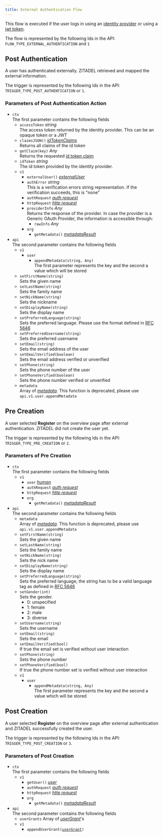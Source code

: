 ```yaml
---
title: External Authentication Flow
---
```


This flow is executed if the user logs in using an [identity provider](/guides/integrate/identity-providers) or using a [jwt token](/guides/integrate/identity-providers/jwt-idp).

The flow is represented by the following Ids in the API: `FLOW_TYPE_EXTERNAL_AUTHENTICATION` and `1`

## Post Authentication

A user has authenticated externally. ZITADEL retrieved and mapped the external information.

The trigger is represented by the following Ids in the API: `TRIGGER_TYPE_POST_AUTHENTICATION` or `1`.

### Parameters of Post Authentication Action

- `ctx`  
The first parameter contains the following fields
  - `accessToken` *string*  
    The access token returned by the identity provider. This can be an opaque token or a JWT
  - `claimsJSON()` [*idTokenClaims*](../openidoauth/claims)  
    Returns all claims of the id token
  - `getClaim(key)` *Any*  
    Returns the requested [id token claim](../openidoauth/claims)
  - `idToken` *string*  
    The id token provided by the identity provider.
  - `v1`
    - `externalUser()` [*externalUser*](./objects#external-user)
    - `authError` *string*  
      This is a verification errors string representation. If the verification succeeds, this is "none"
    - `authRequest` [*auth request*](/docs/apis/actions/objects#auth-request)
    - `httpRequest` [*http request*](/docs/apis/actions/objects#http-request)
    - `providerInfo` *Any*  
      Returns the response of the provider. In case the provider is a Generic OAuth Provider, the information is accessible through:
      - `rawInfo`  *Any*
    - `org`
      - `getMetadata()` [*metadataResult*](./objects#metadata-result)
- `api`  
  The second parameter contains the following fields
  - `v1`
    - `user`
      - `appendMetadata(string, Any)`  
        The first parameter represents the key and the second a value which will be stored
  - `setFirstName(string)`  
    Sets the given name
  - `setLastName(string)`  
    Sets the family name
  - `setNickName(string)`  
    Sets the nickname
  - `setDisplayName(string)`  
    Sets the display name
  - `setPreferredLanguage(string)`  
    Sets the preferred language. Please use the format defined in [RFC 5646](https://www.rfc-editor.org/rfc/rfc5646)
  - `setPreferredUsername(string)`  
    Sets the preferred username
  - `setEmail(string)`  
    Sets the email address of the user
  - `setEmailVerified(boolean)`  
    Sets the email address verified or unverified
  - `setPhone(string)`  
    Sets the phone number of the user
  - `setPhoneVerified(boolean)`  
    Sets the phone number verified or unverified
  - `metadata`  
    Array of [*metadata*](./objects#metadata-with-value-as-bytes). This function is deprecated, please use `api.v1.user.appendMetadata`

## Pre Creation

A user selected **Register** on the overview page after external authentication. ZITADEL did not create the user yet.

The trigger is represented by the following Ids in the API: `TRIGGER_TYPE_PRE_CREATION` or `2`.

### Parameters of Pre Creation

- `ctx`  
  The first parameter contains the following fields
  - `v1`
    - `user` [*human*](./objects#human-user)
    - `authRequest` [*auth request*](/docs/apis/actions/objects#auth-request)
    - `httpRequest` [*http request*](/docs/apis/actions/objects#http-request)
    - `org`
      - `getMetadata()` [*metadataResult*](./objects#metadata-result)
- `api`  
  The second parameter contains the following fields
  - `metadata`  
    Array of [*metadata*](./objects#metadata-with-value-as-bytes). This function is deprecated, please use `api.v1.user.appendMetadata`
  - `setFirstName(string)`  
    Sets the given name
  - `setLastName(string)`  
    Sets the family name
  - `setNickName(string)`  
    Sets the nick name
  - `setDisplayName(string)`  
    Sets the display name
  - `setPreferredLanguage(string)`  
    Sets the preferred language, the string has to be a valid language tag as defined in [RFC 5646](https://www.rfc-editor.org/rfc/rfc5646)
  - `setGender(int)`  
    Sets the gender.  
    <ul><li>0: unspecified</li><li>1: female</li><li>2: male</li><li>3: diverse</li></ul>
  - `setUsername(string)`  
    Sets the username
  - `setEmail(string)`  
    Sets the email
  - `setEmailVerified(bool)`  
    If true the email set is verified without user interaction
  - `setPhone(string)`  
    Sets the phone number
  - `setPhoneVerified(bool)`  
    If true the phone number set is verified without user interaction
  - `v1`
    - `user`
      - `appendMetadata(string, Any)`  
        The first parameter represents the key and the second a value which will be stored

## Post Creation

A user selected **Register** on the overview page after external authentication and ZITADEL successfully created the user.

The trigger is represented by the following Ids in the API: `TRIGGER_TYPE_POST_CREATION` or `3`.

### Parameters of Post Creation

- `ctx`  
  The first parameter contains the following fields
  - `v1`
    - `getUser()` [*user*](./objects#user)
    - `authRequest` [*auth request*](/docs/apis/actions/objects#auth-request)
    - `httpRequest` [*http request*](/docs/apis/actions/objects#http-request)
    - `org`
      - `getMetadata()` [*metadataResult*](./objects#metadata-result)
- `api`  
  The second parameter contains the following fields
  - `userGrants` Array of [*userGrant*](./objects#user-grant)'s
  - `v1`
    - `appendUserGrant(`[`userGrant`](./objects#user-grant)`)`

